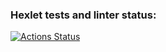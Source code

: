 ### Hexlet tests and linter status:
[![Actions Status](https://github.com/kalaysolay/java-project-99/actions/workflows/hexlet-check.yml/badge.svg)](https://github.com/kalaysolay/java-project-99/actions)